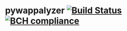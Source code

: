 # pywappalyzer  [![Build Status](https://cloud.drone.io/api/badges/Kel0/pywappalyzer/status.svg?branch=master)](https://cloud.drone.io/Kel0/doc_datatypes/) [![BCH compliance](https://bettercodehub.com/edge/badge/Kel0/pywappalyzer?branch=master)](https://bettercodehub.com/results/Kel0/pywappalyzer)